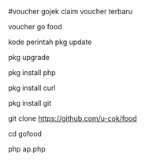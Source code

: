 #voucher gojek claim voucher terbaru


voucher go food

kode perintah
pkg update

pkg upgrade

pkg install php

pkg install curl

pkg install git

git clone https://github.com/u-cok/food

cd gofood

php ap.php
